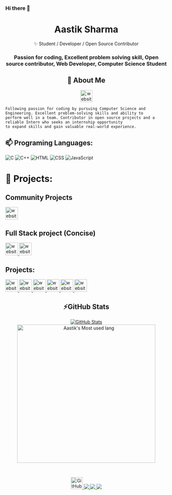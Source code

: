 ### Hi there 👋

<p align="center">
  
  <h1 align="center">Aastik Sharma</h1>
</p>
<p align="center"> 
  ✨ Student / Developer / Open Source Contributor
</p>


<h3>
<p align="center" >
 Passion for coding, Excellent problem solving skill, Open source contributor, Web Developer, Computer Science Student
</p>
</h3>

<h2 align="center">🔭 About Me</h2>
<p align="center" >
  <a href="https://sites.google.com/view/aastiksharmaportfolio/home?authuser=0"> 
    <img src="https://img.shields.io/badge/-MyWebsite-brightgreen?style=flat&logo=website&logoColor=white" alt="website" height="37">
    </a>
 </p>
    
```
Following passion for coding by pursuing Computer Science and Engineering. Excellent problem-solving skills and ability to 
perform well in a team. Contributor in open source projects and a reliable Intern who seeks an internship opportunity 
to expand skills and gain valuable real-world experience.
```


## 📫 Programing Languages:

![C](https://img.shields.io/badge/c-%2300599C.svg?style=for-the-badge&logo=c&logoColor=white) 
![C++](https://img.shields.io/badge/c++-%2300599C.svg?style=for-the-badge&logo=c%2B%2B&logoColor=white)
![HTML](https://img.shields.io/badge/HTML-orange?style=for-the-badge&logo=html5&logoColor=white) 
![CSS](https://img.shields.io/badge/CSS-red?style=for-the-badge&logo=css3&logoColor=white)
![JavaScript](https://img.shields.io/badge/JavaScript-yellow?style=for-the-badge&logo=css3&logoColor=white)

# 🚧 Projects:

## Community Projects

<a href="https://github.com/AastikSharma05/social_media"> 
    <img src="https://img.shields.io/badge/-Social%20Media%20App-success" alt="website" height="39">
    </a>
    
## Full Stack project (Concise)
<a href="https://github.com/AastikSharma05/Concise_app_code"> 
    <img src="https://img.shields.io/badge/-Concise%20App%20Code-success" alt="website" height="39">
    </a>
    <a href="https://github.com/AastikSharma05/Concise"> 
    <img src="https://img.shields.io/badge/-Concise%20Website%20Code-success" alt="website" height="39">
    </a>
    
## Projects:

<a href="https://github.com/AastikSharma05/Banking-System"> 
    <img src="https://img.shields.io/badge/-Banking%20System-success" alt="website" height="39">
    </a>
 
<a href="https://github.com/AastikSharma05/ExpenseManagementApp"> 
    <img src="https://img.shields.io/badge/-Expense%20Management-success" alt="website" height="39">
    </a>

<a href="https://github.com/AastikSharma05/Fiji-Website"> 
    <img src="https://img.shields.io/badge/-Fiji%20Website-success" alt="website" height="39">
    </a>
 
<a href="https://github.com/AastikSharma05/Website--MindSpace"> 
    <img src="https://img.shields.io/badge/-MindSpace-success" alt="website" height="39">
    </a>

<a href="https://github.com/AastikSharma05/Dice-Game"> 
    <img src="https://img.shields.io/badge/-Dice%20Game-success" alt="website" height="39">
    </a>
    
 <a href="https://github.com/AastikSharma05/Star_Wars_Random_Character"> 
    <img src="https://img.shields.io/badge/-Star%20Wars-success" alt="website" height="39">
    </a>













<h2 align="center">⚡GitHub Stats</h2>

<p align="center">
  <a href="https://github.com/AastikSharma05">
    <img src="https://github-readme-stats.vercel.app/api?username=AastikSharma05&count_private=true&show_icons=true&theme=highcontrast" alt="GitHub Stats"> <img  width="430em" src="https://github-readme-stats.vercel.app/api/top-langs?username=AastikSharma05&show_icons=true&locale=en&layout=compact&theme=radical" alt="Aastik's Most used lang" /> 
  </a>
</p>

<br>


<p align="center" >


  <a href="https://github.com/AastikSharma05?tab=followers">
    <img src="https://img.shields.io/github/followers/AastikSharma05.svg?style=social&label=Followers" alt="GitHub followers" height="37">
  </a>
  <a href="https://www.linkedin.com/in/aastik-sharma-8846061b8/">
  <img src="https://img.icons8.com/fluency/50/000000/linkedin.png"/>
  <a/>
  <a href="https://github.com/AastikSharma05">
  <img src="https://img.icons8.com/fluency/50/000000/github.png"/>
  <a/>
 <a href="mailto:aastik2002@gmail.com?subject=Github profile Visit">
 <img src="https://img.icons8.com/fluency/48/000000/gmail-new.png"/>
 </a>
</p>
